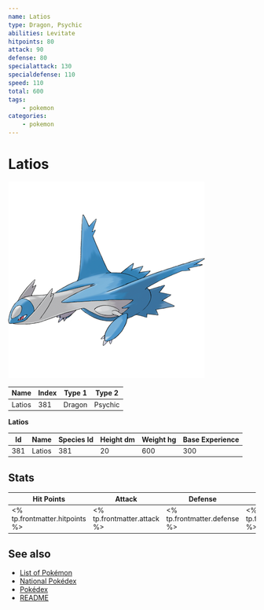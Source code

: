 ```yaml
---
name: Latios
type: Dragon, Psychic
abilities: Levitate
hitpoints: 80
attack: 90
defense: 80
specialattack: 130
specialdefense: 110
speed: 110
total: 600
tags:
    - pokemon
categories:
    - pokemon
---
```


# Latios


![Latios](images/381.png)

| **Name** | **Index** | **Type 1** | **Type 2** |
|----|----|----|----|
| Latios | 381 | Dragon | Psychic  |

**Latios** 




| **Id** | **Name** | **Species Id** | **Height dm** | **Weight hg** | **Base Experience** |
|--------|----------|----------------|------------|------------|---------------------|
| 381 | Latios | 381 | 20 | 600 | 300 |



## Stats

| **Hit Points** | **Attack** | **Defense** | **Special Attack** | **Special Defense** | **Speed** | **Total** |
|----------------|------------|-------------|--------------------|---------------------|-----------|-----------|
| <% tp.frontmatter.hitpoints %> | <% tp.frontmatter.attack %> | <% tp.frontmatter.defense %> | <% tp.frontmatter.specialattack %> | <% tp.frontmatter.specialdefense %> | <% tp.frontmatter.speed %> | <% tp.frontmatter.total %> |

## See also

- [List of Pokémon](../pokemon.md)
- [National Pokédex](../national_pokedex.md)
- [Pokédex](../pokedex.md)
- [README](../README.md)
